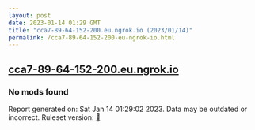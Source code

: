 ```yaml
---
layout: post
date: 2023-01-14 01:29 GMT
title: "cca7-89-64-152-200.eu.ngrok.io (2023/01/14)"
permalink: /cca7-89-64-152-200-eu-ngrok-io.html
---
```


## [cca7-89-64-152-200.eu.ngrok.io](https://cca7-89-64-152-200.eu.ngrok.io)

### No mods found

Report generated on: Sat Jan 14 01:29:02 2023. Data may be outdated or incorrect.
Ruleset version: [🧁](/version-cupcake)
